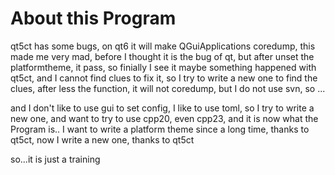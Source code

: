 # About this Program

qt5ct has some bugs, on qt6 it will make QGuiApplications coredump, this made me very mad, before I thought it is the bug of qt, but after unset the platformtheme, it pass, so finially I see it maybe something happened with qt5ct, and I cannot find clues to fix it, so I try to write a new one to find the clues, after less the function, it will not coredump, but I do not use svn, so ...

and I don't like to use gui to set config, I like to use toml, so I try to write a new one, and want to try to use cpp20, even cpp23, and it is now what the Program is.. I want to write a platform theme since a long time, thanks to qt5ct, now I write a new one, thanks to qt5ct

so...it is just a training
